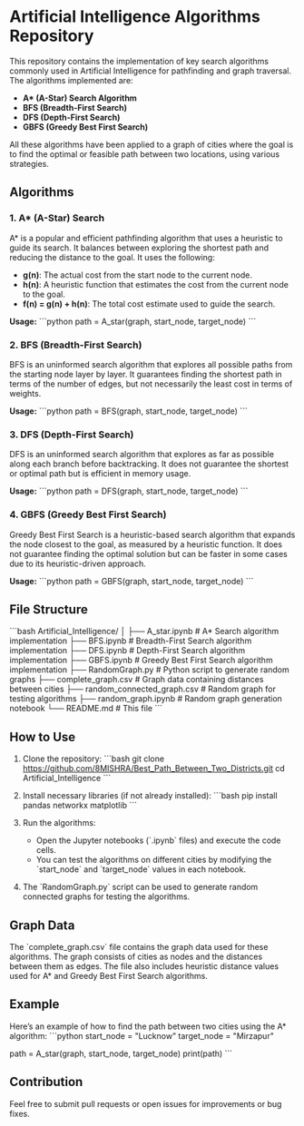 
# Artificial Intelligence Algorithms Repository

This repository contains the implementation of key search algorithms commonly used in Artificial Intelligence for pathfinding and graph traversal. The algorithms implemented are:

- **A\* (A-Star) Search Algorithm**
- **BFS (Breadth-First Search)**
- **DFS (Depth-First Search)**
- **GBFS (Greedy Best First Search)**

All these algorithms have been applied to a graph of cities where the goal is to find the optimal or feasible path between two locations, using various strategies.

## Algorithms

### 1. A\* (A-Star) Search
A\* is a popular and efficient pathfinding algorithm that uses a heuristic to guide its search. It balances between exploring the shortest path and reducing the distance to the goal. It uses the following:
- **g(n)**: The actual cost from the start node to the current node.
- **h(n)**: A heuristic function that estimates the cost from the current node to the goal.
- **f(n) = g(n) + h(n)**: The total cost estimate used to guide the search.

**Usage:**
\`\`\`python
path = A_star(graph, start_node, target_node)
\`\`\`

### 2. BFS (Breadth-First Search)
BFS is an uninformed search algorithm that explores all possible paths from the starting node layer by layer. It guarantees finding the shortest path in terms of the number of edges, but not necessarily the least cost in terms of weights.

**Usage:**
\`\`\`python
path = BFS(graph, start_node, target_node)
\`\`\`

### 3. DFS (Depth-First Search)
DFS is an uninformed search algorithm that explores as far as possible along each branch before backtracking. It does not guarantee the shortest or optimal path but is efficient in memory usage.

**Usage:**
\`\`\`python
path = DFS(graph, start_node, target_node)
\`\`\`

### 4. GBFS (Greedy Best First Search)
Greedy Best First Search is a heuristic-based search algorithm that expands the node closest to the goal, as measured by a heuristic function. It does not guarantee finding the optimal solution but can be faster in some cases due to its heuristic-driven approach.

**Usage:**
\`\`\`python
path = GBFS(graph, start_node, target_node)
\`\`\`

## File Structure

\`\`\`bash
Artificial_Intelligence/
│
├── A_star.ipynb               # A* Search algorithm implementation
├── BFS.ipynb                  # Breadth-First Search algorithm implementation
├── DFS.ipynb                  # Depth-First Search algorithm implementation
├── GBFS.ipynb                 # Greedy Best First Search algorithm implementation
├── RandomGraph.py             # Python script to generate random graphs
├── complete_graph.csv         # Graph data containing distances between cities
├── random_connected_graph.csv # Random graph for testing algorithms
├── random_graph.ipynb         # Random graph generation notebook
└── README.md                  # This file
\`\`\`

## How to Use

1. Clone the repository:
\`\`\`bash
git clone https://github.com/8MISHRA/Best_Path_Between_Two_Districts.git
cd Artificial_Intelligence
\`\`\`

2. Install necessary libraries (if not already installed):
\`\`\`bash
pip install pandas networkx matplotlib
\`\`\`

3. Run the algorithms:
   - Open the Jupyter notebooks (\`.ipynb\` files) and execute the code cells.
   - You can test the algorithms on different cities by modifying the \`start_node\` and \`target_node\` values in each notebook.

4. The \`RandomGraph.py\` script can be used to generate random connected graphs for testing the algorithms.

## Graph Data

The \`complete_graph.csv\` file contains the graph data used for these algorithms. The graph consists of cities as nodes and the distances between them as edges. The file also includes heuristic distance values used for A\* and Greedy Best First Search algorithms.

## Example

Here’s an example of how to find the path between two cities using the A* algorithm:
\`\`\`python
start_node = "Lucknow"
target_node = "Mirzapur"

path = A_star(graph, start_node, target_node)
print(path)
\`\`\`

## Contribution

Feel free to submit pull requests or open issues for improvements or bug fixes.
